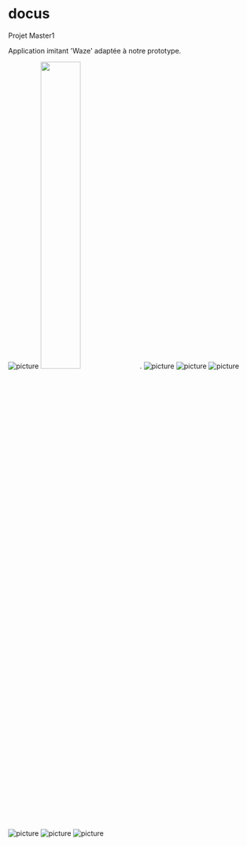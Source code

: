 # docus
Projet Master1

Application imitant 'Waze' adaptée à notre prototype. 

![picture](images/home.jpg) <img src="images/home.jpg" width="40%">.
![picture](images/recherche.jpg) 
![picture](images/mouvement.jpg) 
![picture](images/pins.jpg)
![picture](images/pins2.jpg)
![picture](images/itinéraire.jpg)
![picture](images/projet.png)




